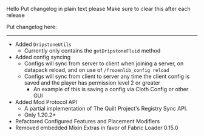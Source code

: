 Hello
Put changelog in plain text please
Make sure to clear this after each release

Put changelog here:

-----------------
- Added `DripstoneUtils`
  - Currently only contains the `getDripstoneFluid` method
- Added config syncing
  - Configs will sync from server to client when joining a server, on datapack reload, and on use of `/frozenlib_config reload`
  - Configs will sync from client to server any time the client config is saved and the player has permission level 2 or greater
    - An example of this is saving a config via Cloth Config or other GUI
- Added Mod Protocol API
  - A partial implementation of The Quilt Project's Registry Sync API.
  - Only 1.20.2+
- Refactored Configured Features and Placement Modifiers
- Removed embedded Mixin Extras in favor of Fabric Loader 0.15.0
